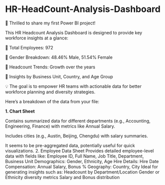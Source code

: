 # HR-HeadCount-Analysis-Dashboard


🚀 Thrilled to share my first Power BI project!


This HR Headcount Analysis Dashboard is designed to provide key workforce insights at a glance:


🔹 Total Employees: 972

🔹 Gender Breakdown: 48.46% Male, 51.54% Female

🔹 Headcount Trends: Growth over the years

🔹 Insights by Business Unit, Country, and Age Group


💡 The goal is to empower HR teams with actionable data for better workforce planning and diversity strategies.


Here’s a breakdown of the data from your file:

**1. Chart Sheet**

Contains summarized data for different departments (e.g., Accounting, Engineering, Finance) with metrics like Annual Salary.

Includes cities (e.g., Austin, Beijing, Chengdu) with salary summaries.

It seems to be pre-aggregated data, potentially useful for quick visualizations.
2. Employee Data Sheet
Provides detailed employee-level data with fields like:
Employee ID, Full Name, Job Title, Department, Business Unit
Demographics: Gender, Ethnicity, Age
Hire Details: Hire Date
Compensation: Annual Salary, Bonus %
Geography: Country, City
Ideal for generating insights such as:
Headcount by Department/Location
Gender or Ethnicity diversity metrics
Salary and Bonus distribution
